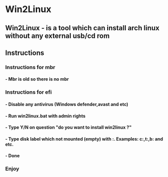 # Win2Linux

## Win2Linux - is a tool which can install arch linux without any external usb/cd rom

## Instructions

### Instructions for mbr
#### - Mbr is old so there is no mbr

### Instructions for efi
#### - Disable any antivirus (Windows defender,avast and etc)
#### - Run win2linux.bat with admin rights
#### - Type Y/N on question "do you want to install win2linux ?"
#### - Type disk label which not mounted (empty) with :. Examples: c:,t:,b: and etc.
#### - Done

### Enjoy
